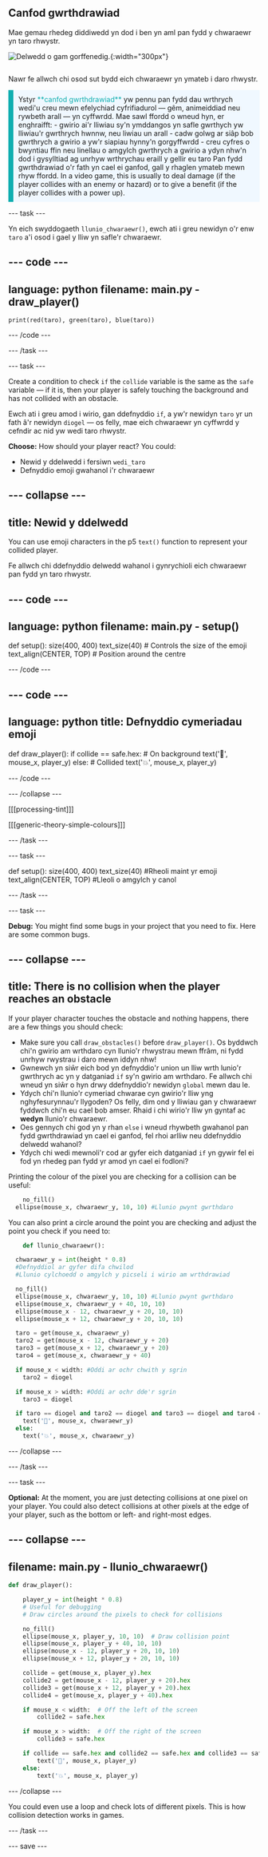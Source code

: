 ## Canfod gwrthdrawiad

<div style="display: flex; flex-wrap: wrap">
<div style="flex-basis: 200px; flex-grow: 1; margin-right: 15px;">
Mae gemau rhedeg diddiwedd yn dod i ben yn aml pan fydd y chwaraewr yn taro rhwystr.
</div>
<div>

![Delwedd o gam gorffenedig.](images/collision.png){:width="300px"}

</div>
</div>

Nawr fe allwch chi osod sut bydd eich chwaraewr yn ymateb i daro rhwystr.

<p style="border-left: solid; border-width:10px; border-color: #0faeb0; background-color: aliceblue; padding: 10px;">
Ystyr <span style="color: #0faeb0">**canfod gwrthdrawiad**</span> yw pennu pan fydd dau wrthrych wedi'u creu mewn efelychiad cyfrifiadurol — gêm, animeiddiad neu rywbeth arall — yn cyffwrdd. Mae sawl ffordd o wneud hyn, er enghraifft: 
  - gwirio ai'r lliwiau sy'n ymddangos yn safle gwrthych yw lliwiau'r gwrthrych hwnnw, neu liwiau un arall
  - cadw golwg ar siâp bob gwrthrych a gwirio a yw'r siapiau hynny'n gorgyffwrdd
  - creu cyfres o bwyntiau ffin neu linellau o amgylch gwrthrych a gwirio a ydyn nhw'n dod i gysylltiad ag unrhyw wrthrychau eraill y gellir eu taro
Pan fydd gwrthdrawiad o'r fath yn cael ei ganfod, gall y rhaglen ymateb mewn rhyw ffordd. In a video game, this is usually to deal damage (if the player collides with an enemy or hazard) or to give a benefit (if the player collides with a power up).
</p>

--- task ---

Yn eich swyddogaeth `llunio_chwaraewr()`, ewch ati i greu newidyn o'r enw `taro` a'i osod i gael y lliw yn safle'r chwaraewr.

--- code ---
---
language: python
filename: main.py - draw_player()
---

    print(red(taro), green(taro), blue(taro))

--- /code ---

--- /task ---

--- task ---

Create a condition to check `if` the `collide` variable is the same as the `safe` variable — if it is, then your player is safely touching the background and has not collided with an obstacle.

Ewch ati i greu amod i wirio, gan ddefnyddio `if`, a yw'r newidyn `taro` yr un fath â'r newidyn `diogel` — os felly, mae eich chwaraewr yn cyffwrdd y cefndir ac nid yw wedi taro rhwystr.

**Choose:** How should your player react? You could:
+ Newid y ddelwedd i fersiwn `wedi_taro`
+ Defnyddio emoji gwahanol i'r chwaraewr

--- collapse ---
---
title: Newid y ddelwedd
---

You can use emoji characters in the p5 `text()` function to represent your collided player.

Fe allwch chi ddefnyddio delwedd wahanol i gynrychioli eich chwaraewr pan fydd yn taro rhwystr.

--- code ---
---
language: python
filename: main.py - setup()
---

def setup(): size(400, 400) text_size(40)  # Controls the size of the emoji text_align(CENTER, TOP)  # Position around the centre

--- /code ---

--- code ---
---
language: python
title: Defnyddio cymeriadau emoji
---

def draw_player(): if collide == safe.hex:  # On background text('🎈', mouse_x, player_y) else:  # Collided text('💥', mouse_x, player_y)

--- /code ---

--- /collapse ---

[[[processing-tint]]]

[[[generic-theory-simple-colours]]]

--- /task ---

--- task ---

def setup(): size(400, 400) text_size(40) #Rheoli maint yr emoji text_align(CENTER, TOP) #Lleoli o amgylch y canol

--- /task ---

--- task ---

**Debug:** You might find some bugs in your project that you need to fix. Here are some common bugs.

--- collapse ---
---
title: There is no collision when the player reaches an obstacle
---

If your player character touches the obstacle and nothing happens, there are a few things you should check:

 - Make sure you call `draw_obstacles()` before `draw_player()`. Os byddwch chi'n gwirio am wrthdaro cyn llunio'r rhwystrau mewn ffrâm, ni fydd unrhyw rwystrau i daro mewn iddyn nhw!
 - Gwnewch yn siŵr eich bod yn defnyddio'r union un lliw wrth lunio'r gwrthrych ac yn y datganiad `if` sy'n gwirio am wrthdaro. Fe allwch chi wneud yn siŵr o hyn drwy ddefnyddio'r newidyn `global` mewn dau le.
 - Ydych chi'n llunio'r cymeriad chwarae cyn gwirio'r lliw yng nghyfesurynnau'r llygoden? Os felly, dim ond y lliwiau gan y chwaraewr fyddwch chi'n eu cael bob amser. Rhaid i chi wirio'r lliw yn gyntaf ac **wedyn** llunio'r chwaraewr.
 - Oes gennych chi god yn y rhan `else` i wneud rhywbeth gwahanol pan fydd gwrthdrawiad yn cael ei ganfod, fel rhoi arlliw neu ddefnyddio delwedd wahanol?
 - Ydych chi wedi mewnoli'r cod ar gyfer eich datganiad `if` yn gywir fel ei fod yn rhedeg pan fydd yr amod yn cael ei fodloni?

Printing the colour of the pixel you are checking for a collision can be useful:

```python
    no_fill()
  ellipse(mouse_x, chwaraewr_y, 10, 10) #Llunio pwynt gwrthdaro
```

You can also print a circle around the point you are checking and adjust the point you check if you need to:

```python
    def llunio_chwaraewr():

  chwaraewr_y = int(height * 0.8)
  #Defnyddiol ar gyfer difa chwilod
  #Llunio cylchoedd o amgylch y picseli i wirio am wrthdrawiad

  no_fill()
  ellipse(mouse_x, chwaraewr_y, 10, 10) #Llunio pwynt gwrthdaro
  ellipse(mouse_x, chwaraewr_y + 40, 10, 10)
  ellipse(mouse_x - 12, chwaraewr_y + 20, 10, 10)
  ellipse(mouse_x + 12, chwaraewr_y + 20, 10, 10)

  taro = get(mouse_x, chwaraewr_y)
  taro2 = get(mouse_x - 12, chwaraewr_y + 20)
  taro3 = get(mouse_x + 12, chwaraewr_y + 20)
  taro4 = get(mouse_x, chwaraewr_y + 40)

  if mouse_x < width: #Oddi ar ochr chwith y sgrin
    taro2 = diogel

  if mouse_x > width: #Oddi ar ochr dde'r sgrin
    taro3 = diogel

  if taro == diogel and taro2 == diogel and taro3 == diogel and taro4 == diogel:
    text('🎈', mouse_x, chwaraewr_y)
  else:
    text('💥', mouse_x, chwaraewr_y)
```

--- /collapse ---

--- /task ---

--- task ---

**Optional:** At the moment, you are just detecting collisions at one pixel on your player. You could also detect collisions at other pixels at the edge of your player, such as the bottom or left- and right-most edges.

--- collapse ---
---
filename: main.py - llunio_chwaraewr()
---

```python
def draw_player():

    player_y = int(height * 0.8)
    # Useful for debugging
    # Draw circles around the pixels to check for collisions

    no_fill()
    ellipse(mouse_x, player_y, 10, 10)  # Draw collision point
    ellipse(mouse_x, player_y + 40, 10, 10)
    ellipse(mouse_x - 12, player_y + 20, 10, 10)
    ellipse(mouse_x + 12, player_y + 20, 10, 10)

    collide = get(mouse_x, player_y).hex
    collide2 = get(mouse_x - 12, player_y + 20).hex
    collide3 = get(mouse_x + 12, player_y + 20).hex
    collide4 = get(mouse_x, player_y + 40).hex

    if mouse_x < width:  # Off the left of the screen
        collide2 = safe.hex

    if mouse_x > width:  # Off the right of the screen
        collide3 = safe.hex

    if collide == safe.hex and collide2 == safe.hex and collide3 == safe.hex and collide4 == safe.hex:
        text('🎈', mouse_x, player_y)
    else:
        text('💥', mouse_x, player_y)
```

--- /collapse ---

You could even use a loop and check lots of different pixels. This is how collision detection works in games.

--- /task ---

--- save ---
